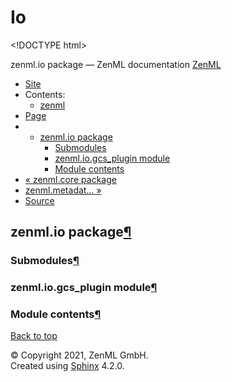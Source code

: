 # Io

&lt;!DOCTYPE html&gt;

zenml.io package — ZenML documentation  [ZenML](https://github.com/zenml-io/zenml/tree/25d9c27ff1e23c67d7247993006f83f8404d83c4/docs/sphinx_docs/_build/html/index.html)

*  [Site](https://github.com/zenml-io/zenml/tree/25d9c27ff1e23c67d7247993006f83f8404d83c4/docs/sphinx_docs/_build/html/index.html)
  * Contents:
    * [zenml](https://github.com/zenml-io/zenml/tree/25d9c27ff1e23c67d7247993006f83f8404d83c4/docs/sphinx_docs/_build/html/modules.html)
*  [Page](zenml.io.md)
  * * [zenml.io package](zenml.io.md)
      * [Submodules](zenml.io.md#submodules)
      * [zenml.io.gcs\_plugin module](zenml.io.md#zenml-io-gcs-plugin-module)
      * [Module contents](zenml.io.md#module-zenml.io)
* [ « zenml.core package](zenml.core.md)
* [ zenml.metadat... »](zenml.metadata.md)
*  [Source](https://github.com/zenml-io/zenml/tree/25d9c27ff1e23c67d7247993006f83f8404d83c4/docs/sphinx_docs/_build/html/_sources/zenml.io.rst.txt)

## zenml.io package[¶](zenml.io.md#zenml-io-package)

### Submodules[¶](zenml.io.md#submodules)

### zenml.io.gcs\_plugin module[¶](zenml.io.md#zenml-io-gcs-plugin-module)

### Module contents[¶](zenml.io.md#module-zenml.io)

 [Back to top](zenml.io.md)

 © Copyright 2021, ZenML GmbH.  
 Created using [Sphinx](http://sphinx-doc.org/) 4.2.0.  


